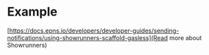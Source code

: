 # Example

[https://docs.epns.io/developers/developer-guides/sending-notifications/using-showrunners-scaffold-gasless](Read more about Showrunners)